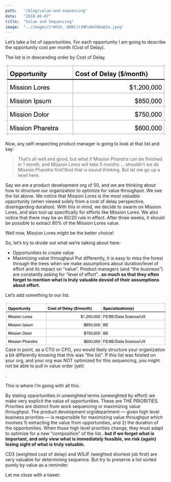 ```yaml
---
path:	"/blog/value-and-sequencing"
date:	"2018-06-07"
title:	"Value and Sequencing"
image:	"../images/1*AhZo_-Q9RCitINFu6UlNUw@2x.jpeg"
---
```


Let’s take a list of opportunities. For each opportunity I am going to describe the opportunity cost per month (Cost of Delay).

The list is in descending order by Cost of Delay.

![](../images/1*AhZo_-Q9RCitINFu6UlNUw@2x.jpeg)

Now, any self-respecting product manager is going to look at that list and say:


> That’s all well and good, but what if Mission Pharetra can be finished in 1 month, and Mission Lores will take 5 months … shouldn’t we do Mission Pharetra first?And that is sound thinking. But let me go up a level here.

Say we are a product development org of 50, and we are thinking about how to structure our organization to optimize for value throughput. We see the list above. We notice that Mission Lores is the *most valuable* opportunity (when viewed solely from a cost of delay perspective, diseregarding duration). With this in mind, we decide to swarm on Mission Lores, and also tool up specifically for efforts like Mission Lores. We also notice that there may be an 80/20 rule in effect. After three weeks, it should be possible to extract 80% of the Mission Lores value.

Well now, Mission Lores might be the better choice!

So, let’s try to divide out what we’re talking about here:

* Opportunities to create value
* Maximizing value throughput
Put differently, it is easy to miss the forest through the trees when we make assumptions about duration/level of effort and its impact on “value”. Product managers (and “the business”) are constantly asking for “level of effort”…**so much so that they often forget to mention what is truly valuable devoid of their assumptions about effort.**

Let’s add something to our list.

![](../images/1*G4zFbW3l45SmdR7upDezuA@2x.jpeg)Case in point, as a CTO or CPO, you would likely structure your organization a bit differently knowing that this was “the list”. If this list was foisted on your org, and your org was NOT optimized for this sequencing, you might not be able to pull in value order (yet)

.

This is where I’m going with all this.

By stating opportunities in unweighted terms (unweighted by effort) we make very explicit the value of opportunities. These are THE PRIORITIES. Priorities are distinct from work sequencing or maximizing value throughput. The product development org/department — given high level business priorities — is responsible for maximizing value throughput which involves 1) extracting the value from opportunities, and 2) the duration of the opportunities. When those high level priorities change, they must adapt to optimize for a new “composition” of the list…**but if we forget what is important, and only view what is immediately feasible, we risk (again) losing sight of what is truly valuable.**

CD3 (weighted cost of delay) and WSJF (weighted shortest job first) are very valuable for determining sequence. But try to preserve a list sorted purely by value as a reminder.

Let me close with a tweet:


> [](https://twitter.com/johncutlefish/status/1004131785679073280)